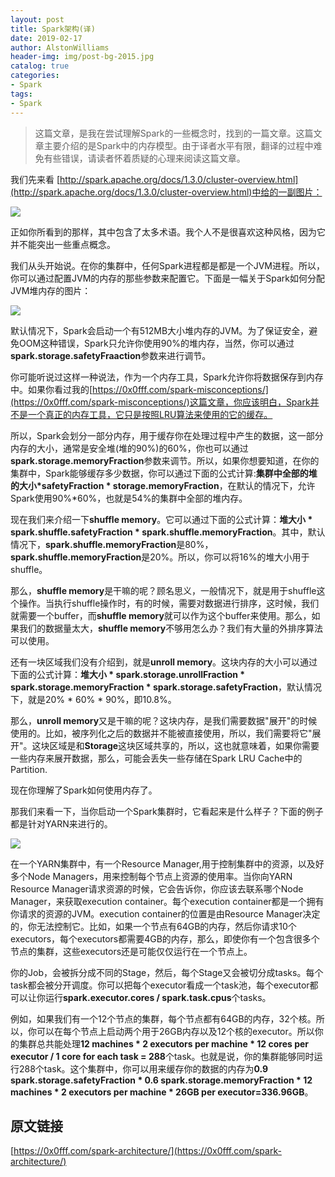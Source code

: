```yaml
---
layout: post
title: Spark架构(译)
date: 2019-02-17
author: AlstonWilliams
header-img: img/post-bg-2015.jpg
catalog: true
categories:
- Spark
tags:
- Spark
---
```

> 这篇文章，是我在尝试理解Spark的一些概念时，找到的一篇文章。这篇文章主要介绍的是Spark中的内存模型。由于译者水平有限，翻译的过程中难免有些错误，请读者怀着质疑的心理来阅读这篇文章。

我们先来看 [http://spark.apache.org/docs/1.3.0/cluster-overview.html](http://spark.apache.org/docs/1.3.0/cluster-overview.html)中给的一副图片：

![](http://upload-images.jianshu.io/upload_images/4108852-1b45ab82a1679db2.png?imageMogr2/auto-orient/strip%7CimageView2/2/w/1240)

正如你所看到的那样，其中包含了太多术语。我个人不是很喜欢这种风格，因为它并不能突出一些重点概念。

我们从头开始说。在你的集群中，任何Spark进程都是都是一个JVM进程。所以，你可以通过配置JVM的内存的那些参数来配置它。下面是一幅关于Spark如何分配JVM堆内存的图片：

![](http://upload-images.jianshu.io/upload_images/4108852-653233270c029572.png?imageMogr2/auto-orient/strip%7CimageView2/2/w/1240)

默认情况下，Spark会启动一个有512MB大小堆内存的JVM。为了保证安全，避免OOM这种错误，Spark只允许你使用90%的堆内存，当然，你可以通过**spark.storage.safetyFraaction**参数来进行调节。

你可能听说过这样一种说法，作为一个内存工具，Spark允许你将数据保存到内存中。如果你看过我的[https://0x0fff.com/spark-misconceptions/](https://0x0fff.com/spark-misconceptions/)这篇文章，你应该明白，Spark并不是一个真正的内存工具，它只是按照LRU算法来使用的它的缓存。

所以，Spark会划分一部分内存，用于缓存你在处理过程中产生的数据，这一部分内存的大小，通常是安全堆(堆的90%)的60%，你也可以通过**spark.storage.memoryFraction**参数来调节。所以，如果你想要知道，在你的集群中，Spark能够缓存多少数据，你可以通过下面的公式计算:**集群中全部的堆的大小*safetyFraction * storage.memoryFraction**，在默认的情况下，允许Spark使用90%*60%，也就是54%的集群中全部的堆内存。

现在我们来介绍一下**shuffle memory**。它可以通过下面的公式计算：**堆大小 * spark.shuffle.safetyFraction * spark.shuffle.memoryFraction**。其中，默认情况下，**spark.shuffle.memoryFraction**是80%，**spark.shuffle.memoryFraction**是20%。所以，你可以将16%的堆大小用于shuffle。

那么，**shuffle memory**是干嘛的呢？顾名思义，一般情况下，就是用于shuffle这个操作。当执行shuffle操作时，有的时候，需要对数据进行排序，这时候，我们就需要一个buffer，而**shuffle memory**就可以作为这个buffer来使用。那么，如果我们的数据量太大，**shuffle memory**不够用怎么办？我们有大量的外排序算法可以使用。

还有一块区域我们没有介绍到，就是**unroll memory**。这块内存的大小可以通过下面的公式计算：**堆大小 * spark.storage.unrollFraction * spark.storage.memoryFraction * spark.storage.safetyFraction**，默认情况下，就是20% * 60% * 90%，即10.8%。

那么，**unroll memory**又是干嘛的呢？这块内存，是我们需要数据"展开"的时候使用的。比如，被序列化之后的数据并不能被直接使用，所以，我们需要将它"展开"。这块区域是和**Storage**这块区域共享的，所以，这也就意味着，如果你需要一些内存来展开数据，那么，可能会丢失一些存储在Spark LRU Cache中的Partition.

现在你理解了Spark如何使用内存了。

那我们来看一下，当你启动一个Spark集群时，它看起来是什么样子？下面的例子都是针对YARN来进行的。

![](http://upload-images.jianshu.io/upload_images/4108852-b460a616e4da8a9d.png?imageMogr2/auto-orient/strip%7CimageView2/2/w/1240)

在一个YARN集群中，有一个Resource Manager,用于控制集群中的资源，以及好多个Node Managers，用来控制每个节点上资源的使用率。当你向YARN Resource Manager请求资源的时候，它会告诉你，你应该去联系哪个Node Manager，来获取execution container。每个execution container都是一个拥有你请求的资源的JVM。execution container的位置是由Resource Manager决定的，你无法控制它。比如，如果一个节点有64GB的内存，然后你请求10个executors，每个executors都需要4GB的内存，那么，即使你有一个包含很多个节点的集群，这些executors还是可能仅仅运行在一个节点上。

你的Job，会被拆分成不同的Stage，然后，每个Stage又会被切分成tasks。每个task都会被分开调度。你可以把每个executor看成一个task池，每个executor都可以让你运行**spark.executor.cores / spark.task.cpus**个tasks。

例如，如果我们有一个12个节点的集群，每个节点都有64GB的内存，32个核。所以，你可以在每个节点上启动两个用于26GB内存以及12个核的executor。所以你的集群总共能处理**12 machines * 2 executors per machine * 12 cores per executor / 1 core for each task = 288**个task。也就是说，你的集群能够同时运行288个task。这个集群中，你可以用来缓存你的数据的内存为**0.9 spark.storage.safetyFraction * 0.6 spark.storage.memoryFraction * 12 machines * 2 executors per machine * 26GB per executor=336.96GB**。

## 原文链接

[https://0x0fff.com/spark-architecture/](https://0x0fff.com/spark-architecture/)
